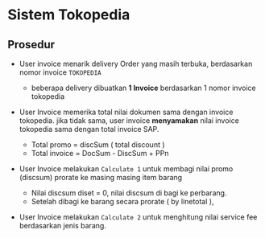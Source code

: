 #  Sistem Tokopedia

## Prosedur


* User invoice menarik delivery Order yang masih terbuka, berdasarkan nomor invoice ```TOKOPEDIA```
  * beberapa delivery dibuatkan **1 Invoice** berdasarkan 1 nomor invoice tokopedia

* User Invoice memerika total nilai dokumen sama dengan invoice tokopedia. jika tidak sama, user invoice **menyamakan** nilai invoice tokopedia sama dengan total invoice SAP.
  * Total promo = discSum ( total discount )
  * Total invoice = DocSum - DiscSum + PPn
* User Invoice melakukan ```Calculate 1``` untuk membagi nilai promo (discsum) prorate ke masing masing item barang
  * Nilai discsum diset = 0, nilai discsum di bagi ke perbarang.
  * Setelah dibagi ke barang secara prorate ( by linetotal ), 
* User Invoice melakukan ```Calculate 2``` untuk menghitung nilai service fee berdasarkan jenis barang.
